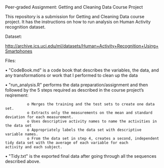 Peer-graded Assignment: Getting and Cleaning Data Course Project

This repository is a submission for Getting and Cleaning Data course project. It has the instructions on how to run analysis on Human Activity recognition dataset.

Dataset:

http://archive.ics.uci.edu/ml/datasets/Human+Activity+Recognition+Using+Smartphones

Files:

  • "CodeBook.md" is a code book that describes the variables, the data, and any transformations or work that I performed to clean up the
       data
       
  • "run_analysis.R" performs the data preparation/assignment and then followed by the 5 steps required as described in the course 
      project’s reqirement:            
      
              o	Merges the training and the test sets to create one data set.
              o	Extracts only the measurements on the mean and standard deviation for each measurement.
              o	Uses descriptive activity names to name the activities in the data set
              o	Appropriately labels the data set with descriptive variable names.
              o	From the data set in step 4, creates a second, independent tidy data set with the average of each variable for each                     activity and each subject.
              
  •	"Tidy.txt" is the exported final data after going through all the sequences described above.
